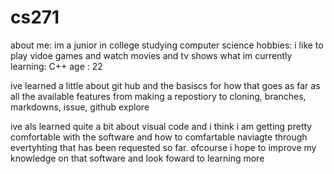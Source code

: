 # cs271
about me: im a junior in college studying computer science
hobbies: i like to play vidoe games and watch movies and tv shows 
what im currently learning: C++
age : 22

ive learned a little about git hub and the basiscs for how that goes as far as all the available features from making a repostiory to cloning, branches, markdowns, issue, github explore

ive als learned quite a bit about visual code and i think i am getting pretty comfortable with the software and how to comfartable naviagte through evertyhting that has been requested so far. ofcourse i hope to improve my knowledge on that software and look foward to learning more 
